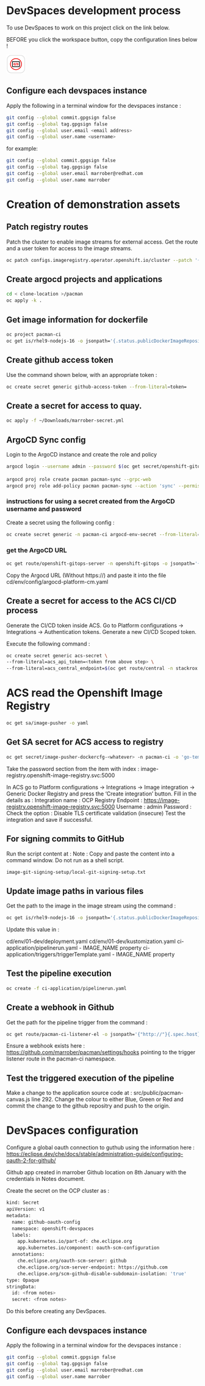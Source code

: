 # DevSpaces development process

To use DevSpaces to work on this project click on the link below.

BEFORE you click the workspace button, copy the configuration lines below !

[<img src=DevSpaces.png width=50>](https://devspaces.apps.cluster-ktrst.ktrst.sandbox1131.opentlc.com/dashboard/#/load-factory?url=https%3A%2F%2Fraw.githubusercontent.com%2Fmarrober%2Fpacman%2Frefs%2Fheads%2Fmain%2Fdevfile.yaml)

## Configure each devspaces instance

Apply the following in a terminal window for the devspaces instance :

````bash
git config --global commit.gpgsign false
git config --global tag.gpgsign false
git config --global user.email <email address>
git config --global user.name <username>
````

for example: 

````bash
git config --global commit.gpgsign false
git config --global tag.gpgsign false
git config --global user.email marrober@redhat.com
git config --global user.name marrober
````

# Creation of demonstration assets

## Patch registry routes
Patch the cluster to enable image streams for external access.
Get the route and a user token for access to the image streams. 

````bash
oc patch configs.imageregistry.operator.openshift.io/cluster --patch '{"spec":{"defaultRoute":true}}' --type=merge
````

## Create argocd projects and applications

````bash
cd < clone-location >/pacman
oc apply -k .
````

## Get image information for dockerfile

````bash
oc project pacman-ci
oc get is/rhel9-nodejs-16 -o jsonpath='{.status.publicDockerImageRepository}''{":latest"}''{"\n"}'
````

## Create github access token

Use the command shown below, with an appropriate token :

````bash
oc create secret generic github-access-token --from-literal=token=
````

## Create a secret for access to quay.

````bash
oc apply -f ~/Downloads/marrober-secret.yml
````

## ArgoCD Sync config

Login to the ArgoCD instance and create the role and policy

````bash
argocd login --username admin --password $(oc get secret/openshift-gitops-cluster  -n openshift-gitops -o jsonpath='{.data.admin\.password}' | base64 -d) --insecure --grpc-web $(oc get route/openshift-gitops-server -n openshift-gitops -o jsonpath='{.spec.host}')

argocd proj role create pacman pacman-sync --grpc-web
argocd proj role add-policy pacman pacman-sync --action 'sync' --permission allow --object pacman-development --grpc-web
````

### instructions for using a secret created from the ArgoCD username and password
Create a secret using the following config :

````bash
oc create secret generic -n pacman-ci argocd-env-secret --from-literal=ARGOCD_PASSWORD=$(oc get secret/openshift-gitops-cluster  -n openshift-gitops -o jsonpath='{.data.admin\.password}' | base64 -d) --from-literal=ARGOCD_USERNAME=admin
````

### get the ArgoCD URL


````bash
oc get route/openshift-gitops-server -n openshift-gitops -o jsonpath='{.spec.host}{"\n"}'
````

Copy the Argocd URL (Without  https://) and paste it into the file cd/env/config/argocd-platform-cm.yaml

## Create a secret for access to the ACS CI/CD process

Generate the CI/CD token inside ACS. Go to Platform configurations -> Integrations -> Authentication tokens.
Generate a new CI/CD Scoped token.

Execute the following command :

````bash
oc create secret generic acs-secret \
--from-literal=acs_api_token=<token from above step> \
--from-literal=acs_central_endpoint=$(oc get route/central -n stackrox -o jsonpath='{.spec.host}{":443"}')
````

# ACS read the Openshift Image Registry

````bash
oc get sa/image-pusher -o yaml
````

## Get SA secret for ACS access to registry

````bash
oc get secret/image-pusher-dockercfg-<whatever> -n pacman-ci -o 'go-template={{index .data ".dockercfg"}}' | base64 -d | jq .  
````

Take the password section from the item with index : image-registry.openshift-image-registry.svc:5000

In ACS go to Platform configurations -> Integrations -> Image integration -> Generic Docker Registry and press the ‘Create integration’ button.
Fill in the details as :
	Integration name : OCP Registry
	Endpoint : https://image-registry.openshift-image-registry.svc:5000
	Username : admin
	Password : <token from prior command>
	Check the option : Disable TLS certificate validation (insecure)
Test the integration and save if successful.

## For signing commits to GitHub

Run the script content at : Note : Copy and paste the content into a command window. Do not run as a shell script.

````bash
image-git-signing-setup/local-git-signing-setup.txt
````
## Update image paths in various files

Get the path to the image in the image stream using the command :

````bash
oc get is/rhel9-nodejs-16 -o jsonpath='{.status.publicDockerImageRepository}' | cut -d "/" -f 1
````

Update this value in :

cd/env/01-dev/deployment.yaml
cd/env/01-dev/kustomization.yaml
ci-application/pipelinerun.yaml - IMAGE_NAME property
ci-application/triggers/triggerTemplate.yaml - IMAGE_NAME property

## Test the pipeline execution

````bash
oc create -f ci-application/pipelinerun.yaml 
````

## Create a webhook in Github

Get the path for the pipeline trigger from the command :

````bash
oc get route/pacman-ci-listener-el -o jsonpath='{"http://"}{.spec.host}'
````

Ensure a webhook exists here : https://github.com/marrober/pacman/settings/hooks pointing to the trigger listener route in the pacman-ci namespace. 

## Test the triggered execution of the pipeline

Make a change to the application source code at : src/public/pacman-canvas.js line 292. Change the colour to either Blue, Green or Red and commit the change to the github repositry and push to the origin.

# DevSpaces configuration

Configure a global oauth connection to guthub using the information here : https://eclipse.dev/che/docs/stable/administration-guide/configuring-oauth-2-for-github/

Github app created in marrober Github location on 8th January with the credentials in Notes document.

Create the secret on the OCP cluster as :

````bash
kind: Secret
apiVersion: v1
metadata:
  name: github-oauth-config
  namespace: openshift-devspaces
  labels:
    app.kubernetes.io/part-of: che.eclipse.org
    app.kubernetes.io/component: oauth-scm-configuration
  annotations:
    che.eclipse.org/oauth-scm-server: github
    che.eclipse.org/scm-server-endpoint: https://github.com
    che.eclipse.org/scm-github-disable-subdomain-isolation: 'true'
type: Opaque
stringData:
  id: <from notes>
  secret: <from notes>
````

Do this before creating any DevSpaces. 

## Configure each devspaces instance

Apply the following in a terminal window for the devspaces instance :

````bash
git config --global commit.gpgsign false
git config --global tag.gpgsign false
git config --global user.email marrober@redhat.com
git config --global user.name marrober
````


